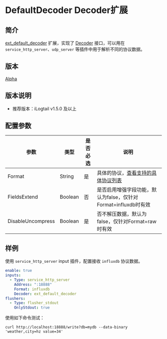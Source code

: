 # DefaultDecoder Decoder扩展

## 简介

[ext_default_decoder](https://github.com/alibaba/loongcollector/blob/main/plugins/extension/default_decoder/default_decoder.go) 扩展，实现了 [Decoder](https://github.com/alibaba/loongcollector/blob/main/pkg/pipeline/extensions/decoder.go) 接口，可以用在 `service_http_server`、`udp_server` 等插件中用于解析不同的协议数据。

## 版本

[Alpha](../stability-level.md)

## 版本说明

* 推荐版本：iLogtail v1.5.0 及以上

## 配置参数

| 参数                | 类型      | 是否必选 | 说明                                                                                                  |
|-------------------|---------|------|-----------------------------------------------------------------------------------------------------|
| Format            | String  | 是    | 具体的协议，[查看支持的具体协议列表](https://github.com/alibaba/loongcollector/blob/master/pkg/protocol/decoder/common/comon.go) |
| FieldsExtend      | Boolean | 否    | 是否启用增强字段功能，默认为false，仅针对Format=influxdb时有效                                                           |
| DisableUncompress | Boolean | 是    | 否不解压数据，默认为false，仅针对Format=raw时有效                                                                    |

## 样例

使用 `service_http_server` input 插件，配置接收 `influxdb` 协议数据。

```yaml
enable: true
inputs:
  - Type: service_http_server
    Address: ":18888"
    Format: influxdb
    Decoder: ext_default_decoder
flushers:
  - Type: flusher_stdout
    OnlyStdout: true
```

使用如下命令测试：

```shell
curl http://localhost:18888/write?db=mydb --data-binary 'weather,city=hz value=34'
```
